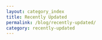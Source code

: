```yaml
---
layout: category_index
title: Recently Updated
permalink: /blog/recently-updated/
category: recently-updated
---
```

